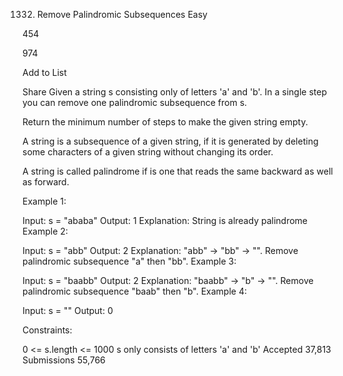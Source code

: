 1332. Remove Palindromic Subsequences
Easy

454

974

Add to List

Share
Given a string s consisting only of letters 'a' and 'b'. In a single step you can remove one palindromic subsequence from s.

Return the minimum number of steps to make the given string empty.

A string is a subsequence of a given string, if it is generated by deleting some characters of a given string without changing its order.

A string is called palindrome if is one that reads the same backward as well as forward.



Example 1:

Input: s = "ababa"
Output: 1
Explanation: String is already palindrome
Example 2:

Input: s = "abb"
Output: 2
Explanation: "abb" -> "bb" -> "".
Remove palindromic subsequence "a" then "bb".
Example 3:

Input: s = "baabb"
Output: 2
Explanation: "baabb" -> "b" -> "".
Remove palindromic subsequence "baab" then "b".
Example 4:

Input: s = ""
Output: 0


Constraints:

0 <= s.length <= 1000
s only consists of letters 'a' and 'b'
Accepted
37,813
Submissions
55,766
